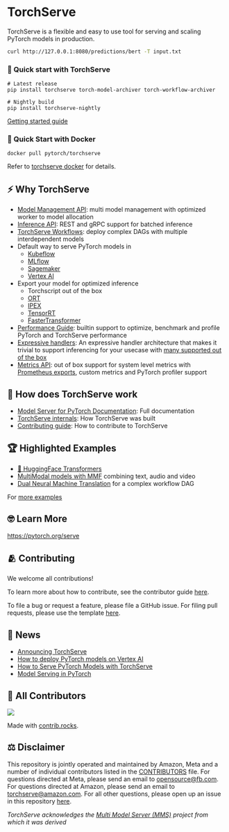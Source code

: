 # TorchServe

TorchServe is a flexible and easy to use tool for serving and scaling PyTorch models in production.

```bash
curl http://127.0.0.1:8080/predictions/bert -T input.txt
```
### 🚀 Quick start with TorchServe
```
# Latest release
pip install torchserve torch-model-archiver torch-workflow-archiver

# Nightly build
pip install torchserve-nightly

```

[Getting started guide](docs/getting_started.md)

### 🐳 Quick Start with Docker

```
docker pull pytorch/torchserve
```

Refer to [torchserve docker](docker/README.md) for details.

## ⚡ Why TorchServe
* [Model Management API](docs/management_api.md): multi model management with optimized worker to model allocation
* [Inference API](docs/inference_api.md): REST and gRPC support for batched inference
* [TorchServe Workflows](examples/Workflows/README.md): deploy complex DAGs with multiple interdependent models
* Default way to serve PyTorch models in
  * [Kubeflow](https://v0-5.kubeflow.org/docs/components/pytorchserving/)
  * [MLflow](https://github.com/mlflow/mlflow-torchserve)
  * [Sagemaker](https://aws.amazon.com/blogs/machine-learning/serving-pytorch-models-in-production-with-the-amazon-sagemaker-native-torchserve-integration/)
  * [Vertex AI](https://cloud.google.com/blog/topics/developers-practitioners/pytorch-google-cloud-how-deploy-pytorch-models-vertex-ai)
* Export your model for optimized inference
  * Torchscript out of the box
  * [ORT](https://discuss.pytorch.org/t/deploying-onnx-model-with-torchserve/97725/2)
  * [IPEX](https://github.com/pytorch/serve/tree/master/examples/intel_extension_for_pytorch)
  * [TensorRT](https://github.com/pytorch/serve/issues/1243)
  * [FasterTransformer](https://github.com/pytorch/serve/tree/master/examples/FasterTransformer_HuggingFace_Bert)
* [Performance Guide](docs/performance_guide.md): builtin support to optimize, benchmark and profile PyTorch and TorchServe performance
* [Expressive handlers](CONTRIBUTING.md): An expressive handler architecture that makes it trivial to support inferencing for your usecase with [many supported out of the box](https://github.com/pytorch/serve/tree/master/ts/torch_handler)
* [Metrics API](docs/metrics.md): out of box support for system level metrics with [Prometheus exports](https://github.com/pytorch/serve/tree/master/examples/custom_metrics), custom metrics and PyTorch profiler support


## 🤔 How does TorchServe work
* [Model Server for PyTorch Documentation](docs/README.md): Full documentation
* [TorchServe internals](docs/internals.md): How TorchServe was built
* [Contributing guide](CONTRIBUTING.md): How to contribute to TorchServe


## 🏆 Highlighted Examples
* [🤗 HuggingFace Transformers](examples/Huggingface_Transformers)
* [MultiModal models with MMF](https://github.com/pytorch/serve/tree/master/examples/MMF-activity-recognition) combining text, audio and video
* [Dual Neural Machine Translation](examples/Workflows/nmt_tranformers_pipeline) for a complex workflow DAG

For [more examples](examples/README.md)

## 🤓 Learn More
https://pytorch.org/serve


## 🫂 Contributing

We welcome all contributions!

To learn more about how to contribute, see the contributor guide [here](https://github.com/pytorch/serve/blob/master/CONTRIBUTING.md).

To file a bug or request a feature, please file a GitHub issue. For filing pull requests, please use the template [here](https://github.com/pytorch/serve/blob/master/pull_request_template.md).

## 📰 News
* [Announcing TorchServe](https://aws.amazon.com/blogs/aws/announcing-torchserve-an-open-source-model-server-for-pytorch/)
* [How to deploy PyTorch models on Vertex AI](https://cloud.google.com/blog/topics/developers-practitioners/pytorch-google-cloud-how-deploy-pytorch-models-vertex-ai)
* [How to Serve PyTorch Models with TorchServe](https://www.youtube.com/watch?v=XlO7iQMV3Ik)
* [Model Serving in PyTorch](https://www.youtube.com/watch?v=2A17ZtycsPw)

## 💖 All Contributors

<a href="https://github.com/pytorch/serve/graphs/contributors">
  <img src="https://contrib.rocks/image?repo=pytorch/serve" />
</a>

Made with [contrib.rocks](https://contrib.rocks).
## ⚖️ Disclaimer 
This repository is jointly operated and maintained by Amazon, Meta and a number of individual contributors listed in the [CONTRIBUTORS](https://github.com/pytorch/serve/graphs/contributors) file. For questions directed at Meta, please send an email to opensource@fb.com. For questions directed at Amazon, please send an email to torchserve@amazon.com. For all other questions, please open up an issue in this repository [here](https://github.com/pytorch/serve/issues).

*TorchServe acknowledges the [Multi Model Server (MMS)](https://github.com/awslabs/multi-model-server) project from which it was derived*
